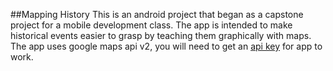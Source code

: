 ##Mapping History
This is an android project that began as a capstone project for a mobile development class.
The app is intended to make historical events easier to grasp by teaching them graphically with maps.
The app uses google maps api v2, you will need to get an [api key](https://developers.google.com/maps/documentation/javascript/get-api-key) for app to work.
